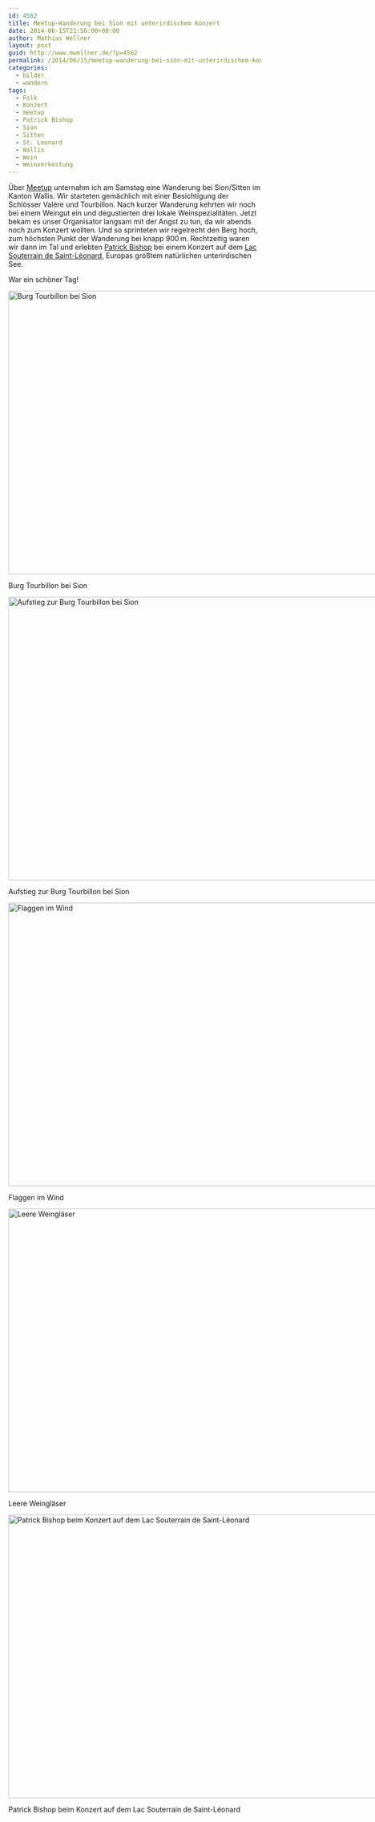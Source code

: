 ```yaml
---
id: 4562
title: Meetup-Wanderung bei Sion mit unterirdischem Konzert
date: 2014-06-15T21:56:00+00:00
author: Mathias Wellner
layout: post
guid: http://www.mwellner.de/?p=4562
permalink: /2014/06/15/meetup-wanderung-bei-sion-mit-unterirdischem-konzert/
categories:
  - bilder
  - wandern
tags:
  - Folk
  - Konzert
  - meetup
  - Patrick Bishop
  - Sion
  - Sitten
  - St. Leonard
  - Wallis
  - Wein
  - Weinverkostung
---
```

Über <a href="http://meetup.com" target="_blank">Meetup</a> unternahm ich am Samstag eine Wanderung bei Sion/Sitten im Kanton Wallis. Wir starteten gemächlich mit einer Besichtigung der Schlösser Valère und Tourbillon. Nach kurzer Wanderung kehrten wir noch bei einem Weingut ein und degustierten drei lokale Weinspezialitäten. Jetzt bekam es unser Organisator langsam mit der Angst zu tun, da wir abends noch zum Konzert wollten. Und so sprinteten wir regelrecht den Berg hoch, zum höchsten Punkt der Wanderung bei knapp 900&thinsp;m. Rechtzeitig waren wir dann im Tal und erlebten <a href="http://www.patrickbishopmusic.com/" target="_blank">Patrick Bishop</a> bei einem Konzert auf dem <a href="http://de.wikipedia.org/wiki/Lac_Souterrain_de_Saint-L%C3%A9onard" target="_blank">Lac Souterrain de Saint-Léonard</a>, Europas größtem natürlichen unterirdischen See. 

War ein schöner Tag!

<div id="attachment_4556" style="width: 860px" class="wp-caption alignright">
  <a href="/wp-uploads/2014/06/MW_20140614_5700.jpg"><img src="/wp-uploads/2014/06/MW_20140614_5700-1024x683.jpg" alt="Burg Tourbillon bei Sion" width="850" height="566" class="size-large wp-image-4556" srcset="http://www.mwellner.de/wp-uploads/2014/06/MW_20140614_5700-1024x683.jpg 1024w, http://www.mwellner.de/wp-uploads/2014/06/MW_20140614_5700-300x200.jpg 300w, http://www.mwellner.de/wp-uploads/2014/06/MW_20140614_5700-224x150.jpg 224w, http://www.mwellner.de/wp-uploads/2014/06/MW_20140614_5700-150x100.jpg 150w" sizes="(max-width: 850px) 100vw, 850px" /></a>
  
  <p class="wp-caption-text">
    Burg Tourbillon bei Sion
  </p>
</div>

<div id="attachment_4557" style="width: 860px" class="wp-caption alignright">
  <a href="/wp-uploads/2014/06/MW_20140614_5704.jpg"><img src="/wp-uploads/2014/06/MW_20140614_5704-1024x683.jpg" alt="Aufstieg zur Burg Tourbillon bei Sion" width="850" height="566" class="size-large wp-image-4557" srcset="http://www.mwellner.de/wp-uploads/2014/06/MW_20140614_5704-1024x683.jpg 1024w, http://www.mwellner.de/wp-uploads/2014/06/MW_20140614_5704-300x200.jpg 300w, http://www.mwellner.de/wp-uploads/2014/06/MW_20140614_5704-224x150.jpg 224w, http://www.mwellner.de/wp-uploads/2014/06/MW_20140614_5704-150x100.jpg 150w" sizes="(max-width: 850px) 100vw, 850px" /></a>
  
  <p class="wp-caption-text">
    Aufstieg zur Burg Tourbillon bei Sion
  </p>
</div>

<div id="attachment_4558" style="width: 860px" class="wp-caption alignright">
  <a href="/wp-uploads/2014/06/MW_20140614_5711.jpg"><img src="/wp-uploads/2014/06/MW_20140614_5711-1024x683.jpg" alt="Flaggen im Wind" width="850" height="566" class="size-large wp-image-4558" srcset="http://www.mwellner.de/wp-uploads/2014/06/MW_20140614_5711-1024x683.jpg 1024w, http://www.mwellner.de/wp-uploads/2014/06/MW_20140614_5711-300x200.jpg 300w, http://www.mwellner.de/wp-uploads/2014/06/MW_20140614_5711-224x150.jpg 224w, http://www.mwellner.de/wp-uploads/2014/06/MW_20140614_5711-150x100.jpg 150w" sizes="(max-width: 850px) 100vw, 850px" /></a>
  
  <p class="wp-caption-text">
    Flaggen im Wind
  </p>
</div>

<div id="attachment_4559" style="width: 860px" class="wp-caption alignright">
  <a href="/wp-uploads/2014/06/MW_20140614_5715.jpg"><img src="/wp-uploads/2014/06/MW_20140614_5715-1024x683.jpg" alt="Leere Weingläser" width="850" height="566" class="size-large wp-image-4559" srcset="http://www.mwellner.de/wp-uploads/2014/06/MW_20140614_5715-1024x683.jpg 1024w, http://www.mwellner.de/wp-uploads/2014/06/MW_20140614_5715-300x200.jpg 300w, http://www.mwellner.de/wp-uploads/2014/06/MW_20140614_5715-224x150.jpg 224w, http://www.mwellner.de/wp-uploads/2014/06/MW_20140614_5715-150x100.jpg 150w" sizes="(max-width: 850px) 100vw, 850px" /></a>
  
  <p class="wp-caption-text">
    Leere Weingläser
  </p>
</div>

<div id="attachment_4561" style="width: 860px" class="wp-caption alignright">
  <a href="/wp-uploads/2014/06/MW_20140614_5732.jpg"><img src="/wp-uploads/2014/06/MW_20140614_5732-1024x683.jpg" alt="Patrick Bishop beim Konzert auf dem Lac Souterrain de Saint-Léonard" width="850" height="566" class="size-large wp-image-4561" srcset="http://www.mwellner.de/wp-uploads/2014/06/MW_20140614_5732-1024x683.jpg 1024w, http://www.mwellner.de/wp-uploads/2014/06/MW_20140614_5732-300x200.jpg 300w, http://www.mwellner.de/wp-uploads/2014/06/MW_20140614_5732-224x150.jpg 224w, http://www.mwellner.de/wp-uploads/2014/06/MW_20140614_5732-150x100.jpg 150w" sizes="(max-width: 850px) 100vw, 850px" /></a>
  
  <p class="wp-caption-text">
    Patrick Bishop beim Konzert auf dem Lac Souterrain de Saint-Léonard
  </p>
</div>